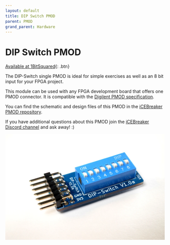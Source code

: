 ```yaml
---
layout: default
title: DIP Switch PMOD
parent: PMOD
grand_parent: Hardware
---
```


# DIP Switch PMOD

[Available at 1BitSquared](//1bitsquared.com/collections/fpga/products/pmod-dip-switch){: .btn}

The DIP-Switch single PMOD is ideal for simple exercises as well as an 8 bit input for your FPGA project.

This module can be used with any FPGA development board that offers one PMOD connector. It is compatible with the [Digilent PMOD specification](//digilentinc.com/Pmods/Digilent-Pmod_%20Interface_Specification.pdf).

You can find the schematic and design files of this PMOD in the [iCEBreaker PMOD repository](//github.com/icebreaker-fpga/icebreaker-pmod).

If you have additional questions about this PMOD join the [iCEBreaker Discord channel](//1bitsquared.com/pages/chat) and ask away! :)

![Dip Switch PMOD](/assets/img/pmod/dip-switch_1024x1024.webp)